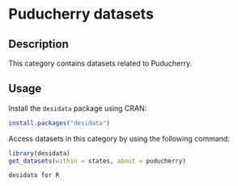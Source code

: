 
# Puducherry datasets
## Description
This category contains datasets related to Puducherry.
## Usage
Install the `desidata` package using CRAN:
```r
install.packages("desidata")
```
Access datasets in this category by using the following command:
```r
library(desidata)
get_datasets(within = states, about = puducherry)
```
`desidata for R`

